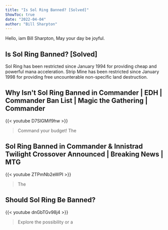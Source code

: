 ```yaml
---
title: "Is Sol Ring Banned? [Solved]"
ShowToc: true 
date: "2022-04-04"
author: "Bill Sharpton" 
---
```


Hello, iam Bill Sharpton, May your day be joyful.
## Is Sol Ring Banned? [Solved]
Sol Ring has been restricted since January 1994 for providing cheap and powerful mana acceleration. Strip Mine has been restricted since January 1998 for providing free uncounterable non-specific land destruction.

## Why Isn't Sol Ring Banned in Commander | EDH | Commander Ban List | Magic the Gathering | Commander
{{< youtube D7SlGMif9hw >}}
>Command your budget! The 

## Sol Ring Banned in Commander & Innistrad Twilight Crossover Announced | Breaking News | MTG
{{< youtube ZTPmNb2eWPI >}}
>The 

## Should Sol Ring Be Banned?
{{< youtube dnGbTGv98j4 >}}
>Explore the possibility or a 

